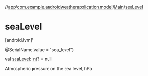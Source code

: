 //[app](../../../index.md)/[com.example.androidweatherapplication.model](../index.md)/[Main](index.md)/[seaLevel](sea-level.md)

# seaLevel

[androidJvm]\

@SerialName(value = &quot;sea_level&quot;)

val [seaLevel](sea-level.md): [Int](https://kotlinlang.org/api/latest/jvm/stdlib/kotlin/-int/index.html)? = null

Atmospheric pressure on the sea level, hPa
